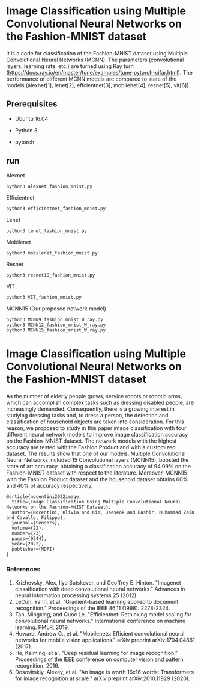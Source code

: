 # Image Classification using Multiple Convolutional Neural Networks on the Fashion-MNIST dataset

It is a code for classification of the Fashion-MNIST dataset using Multiple Convolutional Neural Networks (MCNN). The parameters (convolutional layers, learning rate, etc.) are turned using Ray turn (https://docs.ray.io/en/master/tune/examples/tune-pytorch-cifar.html). The performance of different MCNN models are compared to state of the models (alexnet[1], lenet[2], effcientnet[3], mobilenet[4], resnet[5], vit[6]).

## Prerequisites
* Ubuntu 16.04

* Python 3

* pytorch

## run
Alexnet 
```
python3 alexnet_fashion_mnist.py
```
Efficientnet
```
python3 efficientnet_fashion_mnist.py
```
Lenet 
```
python3 lenet_fashion_mnist.py
```
Mobilenet
```
python3 mobilenet_fashion_mnist.py
```
Resnet
```
python3 resnet18_fashion_mnist.py
```
VIT
```
python3 VIT_fashion_mnist.py
```
MCNN15 (Our proposed network model)
```
python3 MCNN9_fashion_mnist_W_ray.py
python3 MCNN12_fashion_mnist_W_ray.py
python3 MCNN15_fashion_mnist_W_ray.py
```
# Image Classification using Multiple Convolutional Neural Networks on the Fashion-MNIST dataset
As the number of elderly people grows, service robots or robotic arms, which can accomplish complex tasks such as dressing disabled people, are increasingly demanded. Consequently, there is a growing interest in studying dressing tasks and, to dress a person, the detection and classification of household objects are taken into consideration. For this reason, we proposed to study in this paper image classification with four different neural network models to improve image classification accuracy on the Fashion-MNIST dataset. The network models with the highest accuracy are tested with the Fashion Product and with a customized dataset. The results show that one of our models, Multiple Convolutional Neural Networks included 15 Convolutional layers (MCNN15), boosted the state of art accuracy, obtaining a classification accuracy of 94.09\% on the Fashion-MNIST dataset with respect to the literature. Moreover, MCNN15 with the Fashion Product dataset and the household dataset obtains 60\% and 40\% of accuracy respectively.


```
@article{nocentini2022image,
  title={Image Classification Using Multiple Convolutional Neural Networks on the Fashion-MNIST Dataset},
  author={Nocentini, Olivia and Kim, Jaeseok and Bashir, Muhammad Zain and Cavallo, Filippo},
  journal={Sensors},
  volume={22},
  number={23},
  pages={9544},
  year={2022},
  publisher={MDPI}
}
```

###  References
1. Krizhevsky, Alex, Ilya Sutskever, and Geoffrey E. Hinton. "Imagenet classification with deep convolutional neural networks." Advances in neural information processing systems 25 (2012).
2. LeCun, Yann, et al. "Gradient-based learning applied to document recognition." Proceedings of the IEEE 86.11 (1998): 2278-2324.
3. Tan, Mingxing, and Quoc Le. "Efficientnet: Rethinking model scaling for convolutional neural networks." International conference on machine learning. PMLR, 2019.
4. Howard, Andrew G., et al. "Mobilenets: Efficient convolutional neural networks for mobile vision applications." arXiv preprint arXiv:1704.04861 (2017).
5. He, Kaiming, et al. "Deep residual learning for image recognition." Proceedings of the IEEE conference on computer vision and pattern recognition. 2016.
6. Dosovitskiy, Alexey, et al. "An image is worth 16x16 words: Transformers for image recognition at scale." arXiv preprint arXiv:2010.11929 (2020).
